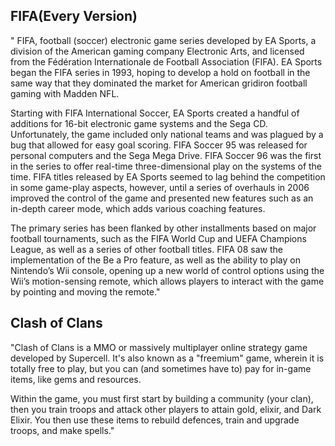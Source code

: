 ## FIFA(Every Version)
" FIFA, football (soccer) electronic game series developed by EA Sports, a division of the American gaming company Electronic Arts, and licensed from the Fédération Internationale de Football Association (FIFA). EA Sports began the FIFA series in 1993, hoping to develop a hold on football in the same way that they dominated the market for American gridiron football gaming with Madden NFL.

Starting with FIFA International Soccer, EA Sports created a handful of additions for 16-bit electronic game systems and the Sega CD. Unfortunately, the game included only national teams and was plagued by a bug that allowed for easy goal scoring. FIFA Soccer 95 was released for personal computers and the Sega Mega Drive. FIFA Soccer 96 was the first in the series to offer real-time three-dimensional play on the systems of the time. FIFA titles released by EA Sports seemed to lag behind the competition in some game-play aspects, however, until a series of overhauls in 2006 improved the control of the game and presented new features such as an in-depth career mode, which adds various coaching features.

The primary series has been flanked by other installments based on major football tournaments, such as the FIFA World Cup and UEFA Champions League, as well as a series of other football titles. FIFA 08 saw the implementation of the Be a Pro feature, as well as the ability to play on Nintendo’s Wii console, opening up a new world of control options using the Wii’s motion-sensing remote, which allows players to interact with the game by pointing and moving the remote."


## Clash of Clans

"Clash of Clans is a MMO or massively multiplayer online strategy game developed by Supercell. It's also known as a "freemium" game, wherein it is totally free to play, but you can (and sometimes have to) pay for in-game items, like gems and resources.


Within the game, you must first start by building a community (your clan), then you train troops and attack other players to attain gold, elixir, and Dark Elixir. You then use these items to rebuild defences, train and upgrade troops, and make spells."